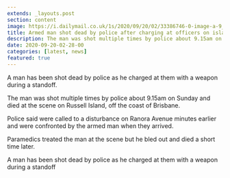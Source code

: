 ```yaml
---
extends: _layouts.post
section: content
image: https://i.dailymail.co.uk/1s/2020/09/20/02/33386746-0-image-a-9_1600564708209.jpg 
title: Armed man shot dead by police after charging at officers on island near Brisbane 
description: The man was shot multiple times by police about 9.15am on Sunday and died at the scene on Russell Island, off the coast of Brisbane. 
date: 2020-09-20-02-28-00 
categories: [latest, news] 
featured: true 
--- 
```

A man has been shot dead by police as he charged at them with a weapon during a standoff.

The man was shot multiple times by police about 9.15am on Sunday and died at the scene on Russell Island, off the coast of Brisbane.

Police said were called to a disturbance on Ranora Avenue minutes earlier and were confronted by the armed man when they arrived.

Paramedics treated the man at the scene but he bled out and died a short time later.

A man has been shot dead by police as he charged at them with a weapon during a standoff

